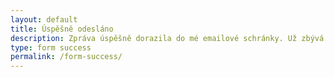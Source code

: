 ```yaml
---
layout: default
title: Úspěšně odesláno
description: Zpráva úspěšně dorazila do mé emailové schránky. Už zbývá jen čekat na odpověď.
type: form success
permalink: /form-success/
---
```

